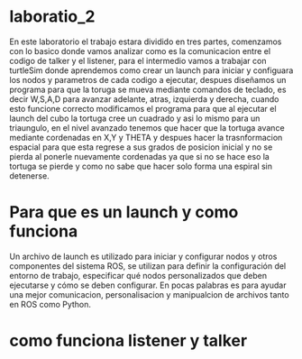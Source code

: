 # laboratio_2
En este laboratorio el trabajo estara dividido en tres partes, comenzamos con lo basico donde vamos analizar como es la comunicacion entre el codigo de talker y el listener, para el intermedio vamos a trabajar con turtleSim donde aprendemos como crear un launch para iniciar y configuara los nodos y parametros de cada codigo a ejecutar, despues diseñamos un programa para que la toruga se mueva mediante comandos de teclado, es decir W,S,A,D para avanzar adelante, atras, izquierda y derecha, cuando esto funcione correcto modificamos el programa para que al ejecutar el launch del cubo la tortuga cree un cuadrado y asi lo mismo para un triaungulo, en el nivel avanzado tenemos que hacer que la tortuga avance mediante cordenadas en X,Y y THETA y despues hacer la trasnformacion espacial para que esta regrese a sus grados de posicion inicial y no se pierda al ponerle nuevamente cordenadas ya que si no se hace eso la tortuga se pierde y como no sabe que hacer solo forma una espiral sin detenerse.

# Para que es un launch y como funciona
Un archivo de launch es utilizado para iniciar y configurar nodos y otros componentes del sistema ROS, se utilizan para definir la configuración del entorno de trabajo, especificar qué nodos personalizados que deben ejecutarse y cómo se deben configurar. En pocas palabras es para ayudar una mejor comunicacion, personalisacion y manipualcion de archivos tanto en ROS como Python. 

# como funciona listener y talker
